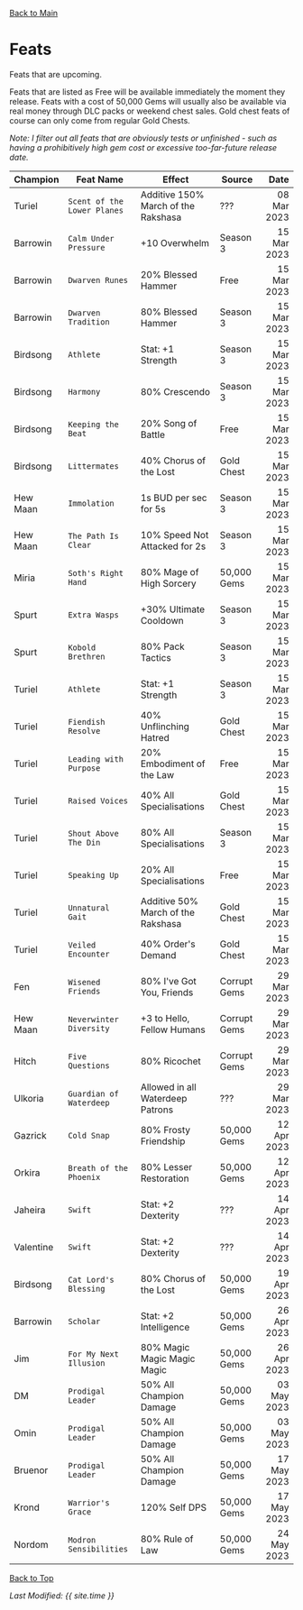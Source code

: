 [Back to Main](index.md)

# Feats

Feats that are upcoming.

Feats that are listed as Free will be available immediately the moment they release. Feats with a cost of 50,000 Gems will usually also be available via real money through DLC packs or weekend chest sales. Gold chest feats of course can only come from regular Gold Chests.

*Note: I filter out all feats that are obviously tests or unfinished - such as having a prohibitively high gem cost or excessive too-far-future release date.*

| Champion | Feat Name | Effect | Source | Date |
|---|---|---|---|--:|
| Turiel | `Scent of the Lower Planes` | Additive 150% March of the Rakshasa | ??? | 08 Mar 2023 |
| Barrowin | `Calm Under Pressure` | +10 Overwhelm | Season 3 | 15 Mar 2023 |
| Barrowin | `Dwarven Runes` | 20% Blessed Hammer | Free | 15 Mar 2023 |
| Barrowin | `Dwarven Tradition` | 80% Blessed Hammer | Season 3 | 15 Mar 2023 |
| Birdsong | `Athlete` | Stat: +1 Strength | Season 3 | 15 Mar 2023 |
| Birdsong | `Harmony` | 80% Crescendo | Season 3 | 15 Mar 2023 |
| Birdsong | `Keeping the Beat` | 20% Song of Battle | Free | 15 Mar 2023 |
| Birdsong | `Littermates` | 40% Chorus of the Lost | Gold Chest | 15 Mar 2023 |
| Hew Maan | `Immolation` | 1s BUD per sec for 5s | Season 3 | 15 Mar 2023 |
| Hew Maan | `The Path Is Clear` | 10% Speed Not Attacked for 2s | Season 3 | 15 Mar 2023 |
| Miria | `Soth's Right Hand` | 80% Mage of High Sorcery | 50,000 Gems | 15 Mar 2023 |
| Spurt | `Extra Wasps` | +30% Ultimate Cooldown | Season 3 | 15 Mar 2023 |
| Spurt | `Kobold Brethren` | 80% Pack Tactics | Season 3 | 15 Mar 2023 |
| Turiel | `Athlete` | Stat: +1 Strength | Season 3 | 15 Mar 2023 |
| Turiel | `Fiendish Resolve` | 40% Unflinching Hatred | Gold Chest | 15 Mar 2023 |
| Turiel | `Leading with Purpose` | 20% Embodiment of the Law | Free | 15 Mar 2023 |
| Turiel | `Raised Voices` | 40% All Specialisations | Gold Chest | 15 Mar 2023 |
| Turiel | `Shout Above The Din` | 80% All Specialisations | Season 3 | 15 Mar 2023 |
| Turiel | `Speaking Up` | 20% All Specialisations | Free | 15 Mar 2023 |
| Turiel | `Unnatural Gait` | Additive 50% March of the Rakshasa | Gold Chest | 15 Mar 2023 |
| Turiel | `Veiled Encounter` | 40% Order's Demand | Gold Chest | 15 Mar 2023 |
| Fen | `Wisened Friends` | 80% I've Got You, Friends | Corrupt Gems | 29 Mar 2023 |
| Hew Maan | `Neverwinter Diversity` | +3 to Hello, Fellow Humans | Corrupt Gems | 29 Mar 2023 |
| Hitch | `Five Questions` | 80% Ricochet | Corrupt Gems | 29 Mar 2023 |
| Ulkoria | `Guardian of Waterdeep` | Allowed in all Waterdeep Patrons | ??? | 29 Mar 2023 |
| Gazrick | `Cold Snap` | 80% Frosty Friendship | 50,000 Gems | 12 Apr 2023 |
| Orkira | `Breath of the Phoenix` | 80% Lesser Restoration | 50,000 Gems | 12 Apr 2023 |
| Jaheira | `Swift` | Stat: +2 Dexterity | ??? | 14 Apr 2023 |
| Valentine | `Swift` | Stat: +2 Dexterity | ??? | 14 Apr 2023 |
| Birdsong | `Cat Lord's Blessing` | 80% Chorus of the Lost | 50,000 Gems | 19 Apr 2023 |
| Barrowin | `Scholar` | Stat: +2 Intelligence | 50,000 Gems | 26 Apr 2023 |
| Jim | `For My Next Illusion` | 80% Magic Magic Magic Magic | 50,000 Gems | 26 Apr 2023 |
| DM | `Prodigal Leader` | 50% All Champion Damage | 50,000 Gems | 03 May 2023 |
| Omin | `Prodigal Leader` | 50% All Champion Damage | 50,000 Gems | 03 May 2023 |
| Bruenor | `Prodigal Leader` | 50% All Champion Damage | 50,000 Gems | 17 May 2023 |
| Krond | `Warrior's Grace` | 120% Self DPS | 50,000 Gems | 17 May 2023 |
| Nordom | `Modron Sensibilities` | 80% Rule of Law | 50,000 Gems | 24 May 2023 |

[Back to Top](#top)

*Last Modified: {{ site.time }}*